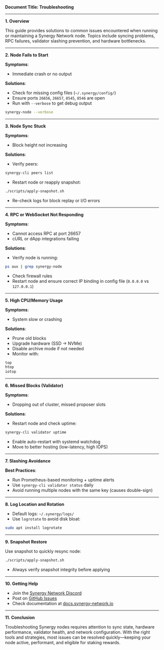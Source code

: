 **Document Title: Troubleshooting**

---

**1. Overview**

This guide provides solutions to common issues encountered when running or maintaining a Synergy Network node. Topics include syncing problems, RPC failures, validator slashing prevention, and hardware bottlenecks.

---

**2. Node Fails to Start**

**Symptoms**:

* Immediate crash or no output

**Solutions**:

* Check for missing config files (`~/.synergy/config/`)
* Ensure ports `26656`, `26657`, `8545`, `8546` are open
* Run with `--verbose` to get debug output

```bash
synergy-node --verbose
```

---

**3. Node Sync Stuck**

**Symptoms**:

* Block height not increasing

**Solutions**:

* Verify peers:

```bash
synergy-cli peers list
```

* Restart node or reapply snapshot:

```bash
./scripts/apply-snapshot.sh
```

* Re-check logs for block replay or I/O errors

---

**4. RPC or WebSocket Not Responding**

**Symptoms**:

* Cannot access RPC at port 26657
* cURL or dApp integrations failing

**Solutions**:

* Verify node is running:

```bash
ps aux | grep synergy-node
```

* Check firewall rules
* Restart node and ensure correct IP binding in config file (`0.0.0.0` vs `127.0.0.1`)

---

**5. High CPU/Memory Usage**

**Symptoms**:

* System slow or crashing

**Solutions**:

* Prune old blocks
* Upgrade hardware (SSD → NVMe)
* Disable archive mode if not needed
* Monitor with:

```bash
top
htop
iotop
```

---

**6. Missed Blocks (Validator)**

**Symptoms**:

* Dropping out of cluster, missed proposer slots

**Solutions**:

* Restart node and check uptime:

```bash
synergy-cli validator uptime
```

* Enable auto-restart with systemd watchdog
* Move to better hosting (low-latency, high IOPS)

---

**7. Slashing Avoidance**

**Best Practices**:

* Run Prometheus-based monitoring + uptime alerts
* Use `synergy-cli validator status` daily
* Avoid running multiple nodes with the same key (causes double-sign)

---

**8. Log Location and Rotation**

* Default logs: `~/.synergy/logs/`
* Use `logrotate` to avoid disk bloat:

```bash
sudo apt install logrotate
```

---

**9. Snapshot Restore**

Use snapshot to quickly resync node:

```bash
./scripts/apply-snapshot.sh
```

* Always verify snapshot integrity before applying

---

**10. Getting Help**

* Join the [Synergy Network Discord](https://discord.synergy-network.io)
* Post on [GitHub Issues](https://github.com/synergy-network/testnet/issues)
* Check documentation at [docs.synergy-network.io](https://docs.synergy-network.io)

---

**11. Conclusion**

Troubleshooting Synergy nodes requires attention to sync state, hardware performance, validator health, and network configuration. With the right tools and strategies, most issues can be resolved quickly—keeping your node active, performant, and eligible for staking rewards.
